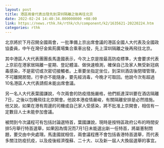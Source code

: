 ```yaml
---
layout: post
title: 港區兩會代表出發先到深圳隔離之後再往北京
date: 2022-02-24 14:40:34.000000000 +08:00
link: https://news.rthk.hk/rthk/ch/component/k2/1635621-20220224.htm
categories: rthk
---
```


北京將於下月召開全國兩會，一批準備上京出席會議的港區全國人大代表及全國政協委員，中午在灣仔金紫荊廣場集合乘車出發，先上深圳隔離之後再飛往北京。

其中港區人大代表團團長馬逢國表示，今次上京是按最高防疫標準，大會要求代表上京前在港家居隔離一星期、登記體溫、做快速檢測，確保自己及家人無受新冠病毒感染，不是密切或次密切接觸者。上車要坐指定坐位，到深圳酒店後閉環管理，不可離開房間，行李亦不能隨身，要先經消毒，今晚才可取回。他說今次有超過10名港區人大代表請假未能出席會議。

另一名人大代表葉國謙說，今次兩會的防疫措施嚴格，他們抵達深圳要在酒店隔離7日，之後以包機飛往北京開會。他說本港疫情嚴峻，有關隔離安排是必然措施。他又說，如果在港有周邊的司機或自己家人受感染，將不批准上京開會，相信有一定數目人士未能參加會議。

被問到今次議程可有包括討論選特首，葉國謙說，現時是按特區政府公布的時間安排5月舉行特首選舉，如果因為情況而7月1日未能選出新一任特首，將屬憲制問題，要交由中央處理。馬逢國就相信，兩會議程應不會包括香港特首選舉，而代表多關注防疫抗疫，以及疫後經濟復蘇、二十大、以及新一屆人大換屆選舉的事宜。
